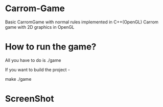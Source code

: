 # Carrom-Game
Basic CarromGame with normal rules implemented in C++(OpenGL)
Carrom game with 2D graphics in OpenGL
# How to run the game?

All you have to do is ./game

If you want to build the project -

make
./game
# ScreenShot
